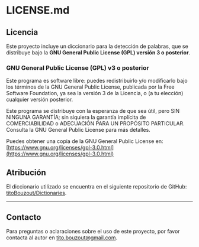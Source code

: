 # LICENSE.md

## Licencia

Este proyecto incluye un diccionario para la detección de palabras, que se distribuye bajo la **GNU General Public License (GPL) versión 3 o posterior**.

### GNU General Public License (GPL) v3 o posterior

Este programa es software libre: puedes redistribuirlo y/o modificarlo bajo los términos de la GNU General Public License, publicada por la Free Software Foundation, ya sea la versión 3 de la Licencia, o (a tu elección) cualquier versión posterior.

Este programa se distribuye con la esperanza de que sea útil, pero SIN NINGUNA GARANTÍA; sin siquiera la garantía implícita de COMERCIABILIDAD o ADECUACIÓN PARA UN PROPÓSITO PARTICULAR. Consulta la GNU General Public License para más detalles.

Puedes obtener una copia de la GNU General Public License en: [https://www.gnu.org/licenses/gpl-3.0.html](https://www.gnu.org/licenses/gpl-3.0.html)

## Atribución

El diccionario utilizado se encuentra en el siguiente repositorio de GitHub: [titoBouzout/Dictionaries](https://github.com/titoBouzout/Dictionaries).

---

## Contacto

Para preguntas o aclaraciones sobre el uso de este proyecto, por favor contacta al autor en [tito.bouzout@gmail.com](mailto:tito.bouzout@gmail.com).
